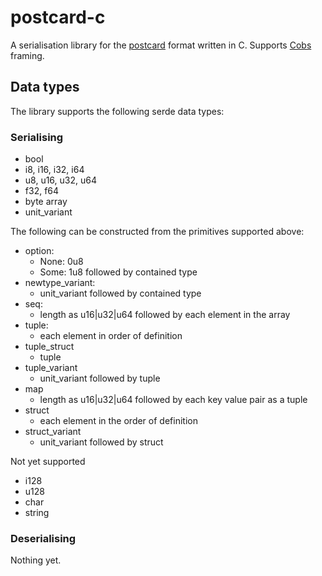 # postcard-c
A serialisation library for the [postcard](https://crates.io/crates/postcard/1.0.10) format written in C. Supports [Cobs](https://en.wikipedia.org/wiki/Consistent_Overhead_Byte_Stuffing) framing.

## Data types
The library supports the following serde data types:
### Serialising
- bool
- i8, i16, i32, i64
- u8, u16, u32, u64
- f32, f64
- byte array
- unit_variant

The following can be constructed from the primitives supported above:
- option:
  - None: 0u8
  - Some: 1u8 followed by contained type
- newtype_variant:
  - unit_variant followed by contained type
- seq:
  - length as u16|u32|u64 followed by each element in the array
- tuple:
  - each element in order of definition
- tuple_struct
  - tuple
- tuple_variant
  - unit_variant followed by tuple
- map
  - length as u16|u32|u64 followed by each key value pair as a tuple
- struct
  - each element in the order of definition
- struct_variant
  - unit_variant followed by struct

Not yet supported
- i128
- u128
- char
- string

### Deserialising
Nothing yet.

